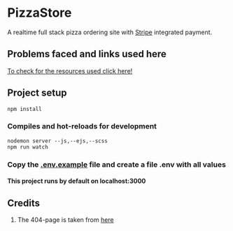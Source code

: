 # PizzaStore
A realtime full stack pizza ordering site with [Stripe](https://stripe.com/en-in) integrated payment.

## Problems faced and links used here

[To check for the resources used click here!](https://github.com/vikhyat187/PizzaStore/blob/master/Links.md)

## Project setup
```
npm install
```

### Compiles and hot-reloads for development
```
nodemon server --js,--ejs,--scss
npm run watch

```
### Copy the [.env.example](https://github.com/vikhyat187/PizzaStore/blob/master/.env.example) file and create a file .env with all values

#### This project runs by default on localhost:3000


## Credits
1. The 404-page is taken from [here](https://codepen.io/Navedkhan012/pen/vrWQMY)


